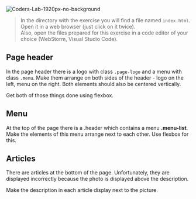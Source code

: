 ![Coders-Lab-1920px-no-background](https://user-images.githubusercontent.com/30623667/104709394-2cabee80-571f-11eb-9518-ea6a794e558e.png)


> In the directory with the exercise you will find a file named `index.html`. Open it in a web browser (just click on it twice).  
> Also, open the files prepared for this exercise in a code editor of your choice (WebStorm, Visual Studio Code).


## Page header

In the page header there is a logo with class `.page-logo` and a menu with class `.menu`.
Make them arrange on both sides of the header - logo on the left, menu on the right. Both elements should also be centered vertically.

Get both of those things done using flexbox.


## Menu

At the top of the page there is a .header which contains a menu **.menu-list**.
Make the elements of this menu arrange next to each other. Use flexbox for this.


## Articles

There are articles at the bottom of the page.
Unfortunately, they are displayed incorrectly because the photo is displayed above the description.

Make the description in each article display next to the picture.
